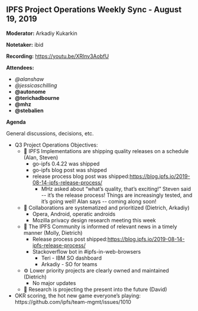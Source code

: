 ## IPFS Project Operations Weekly Sync - August 19, 2019


**Moderator:** Arkadiy Kukarkin

**Notetaker:** ibid

**Recording:** <https://youtu.be/XRlnv3AobfU>

**Attendees:**

-   _@alanshaw_
-   _@jessicaschilling_
-   __@autonome__
-   __@terichadbourne__
-   __@mhz__
-   __@stebalien__


**Agenda**

General discussions, decisions, etc.

-   Q3 Project Operations Objectives:
    -   🚀 IPFS Implementations are shipping quality releases on a schedule (Alan, Steven)
        -   go-ipfs 0.4.22 was shipped
        -   go-ipfs blog post was shipped
        -   release process blog post was shipped:<https://blog.ipfs.io/2019-08-14-ipfs-release-process/>
            -   MHz asked about “what’s quality, that’s exciting!” Steven said -- it’s the release process! Things are increasingly tested, and it’s going well! Alan says -- coming along soon!
    -   🤝 Collaborations are systematized and prioritized (Dietrich, Arkadiy)
        -   Opera, Android, operatic androids
        -   Mozilla privacy design research meeting this week
    -   📣 The IPFS Community is informed of relevant news in a timely manner (Molly, Dietrich)
        -   Release process post shipped:<https://blog.ipfs.io/2019-08-14-ipfs-release-process/>
        -   Stackoverflow bot in #ipfs-in-web-browsers
            -   Teri - IBM SO dashboard
            -   Arkadiy - SO for teams
    -   ⚙️ Lower priority projects are clearly owned and maintained (Dietrich)
        -   No major updates
    -   🥼 Research is projecting the present into the future (David)
-   OKR scoring, the hot new game everyone’s playing: https&#x3A;//github.com/ipfs/team-mgmt/issues/1010


